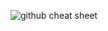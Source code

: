 ![github cheat sheet](https://user-images.githubusercontent.com/105197496/203481021-92a0dc38-2af2-4ebf-a8d6-2aa262d27cff.png)
